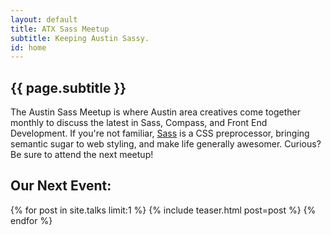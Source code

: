 ```yaml
---
layout: default
title: ATX Sass Meetup
subtitle: Keeping Austin Sassy.
id: home
---
```

<section class="intro--home">
	<div class="logo-image--header"></div>
	<article>
		<h2>{{ page.subtitle }}</h2>
		<p class="intro--description">
			The Austin Sass Meetup is where Austin area creatives come together monthly to discuss the latest in Sass, Compass, and Front End Development. If you're not familiar, <a href="http://sass-lang.com">Sass</a> is a CSS preprocessor, bringing semantic sugar to web styling, and make life generally awesomer. Curious? Be sure to attend the next meetup!
		</p>
	</article>
</section>

<h2> Our Next Event: </h2>
{% for post in site.talks limit:1 %}
  {% include teaser.html post=post %}
{% endfor %}



